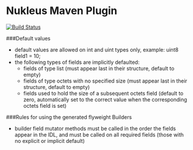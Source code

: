 # Nukleus Maven Plugin

[![Build Status][build-status-image]][build-status]

[build-status-image]: https://travis-ci.org/reaktivity/nukleus-maven-plugin.svg?branch=develop
[build-status]: https://travis-ci.org/reaktivity/nukleus-maven-plugin

###Default values

- default values are allowed on int and uint types only, example: uint8 field1 = 10;
- the following types of fields are implicitly defaulted:
  - fields of type list (must appear last in their structure, default to empty)
  - fields of type octets with no specified size (must appear last in their structure, default to empty)
  - fields used to hold the size of a subsequent octets field (default to zero, automatically set to the correct value when the corresponding octets field is set)
  
###Rules for using the generated flyweight Builders
 
- builder field mutator methods must be called in the order the fields appear in the IDL, and must be called on all required fields (those with no explicit or implicit default)
